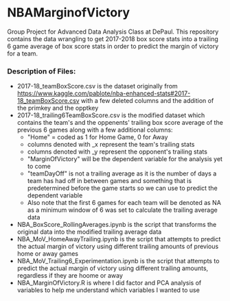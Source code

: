 # NBAMarginofVictory
Group Project for Advanced Data Analysis Class at DePaul. This repository contains the data wrangling to get 2017-2018 box score stats into a trailing 6 game average of box score stats in order to predict the margin of victory for a team.

### Description of Files:
- 2017-18_teamBoxScore.csv is the dataset originally from https://www.kaggle.com/pablote/nba-enhanced-stats#2017-18_teamBoxScore.csv with a few deleted columns and the addition of the primkey and the opptkey
- 2017-18_trailing6TeamBoxScore.csv is the modified dataset which contains the team's and the oppenents' trailing box score average of the previous 6 games along with a few additional columns:
   - "Home" = coded as 1 for Home Game, 0 for Away
   - columns denoted with _x represent the team's trailing stats
   - columns denoted with _y represent the opponent's trailing stats
   - "MarginOfVictory" will be the dependent variable for the analysis yet to come
   - "teamDayOff" is not a trailing average as it is the number of days a team has had off in between games and something that is predetermined before the game starts so we can use to predict the dependent variable
  - Also note that the first 6 games for each team will be denoted as NA as a minimum window of 6 was set to calculate the trailing average data
- NBA_BoxScore_RollingAverages.ipynb is the script that transforms the original data into the modified trailing average data
- NBA_MoV_HomeAwayTrailing.ipynb is the script that attempts to predict the actual margin of victory using different trailing amounts of previous home or away games
- NBA_MoV_Trailing6_Experimentation.ipynb is the script that attempts to predict the actual margin of victory using different trailing amounts, regardless if they are hoome or away
- NBA_MarginOfVictory.R is where I did factor and PCA analysis of variables to help me understand which variables I wanted to use

   
